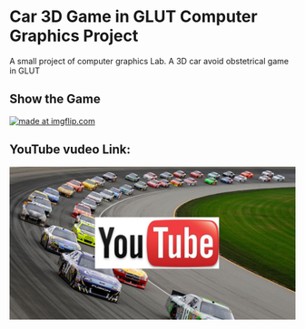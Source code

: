# Car 3D Game in GLUT Computer Graphics Project
A small project of computer graphics Lab. A 3D car avoid obstetrical game in GLUT 


## Show the Game
<a href="https://imgflip.com/gif/2nt0uu"><img src="https://i.imgflip.com/2nt0uu.gif" title="made at imgflip.com"/></a>

## YouTube vudeo Link:
[![Car Racing Youtube video](https://github.com/Sakifneoworld/Car-3D-Game-in-GLUT-in-Compute-Graphics-project-/blob/master/CarYoutube.png)](https://www.youtube.com/watch?v=17XvK43p5w8)
